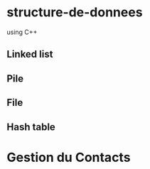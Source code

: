 # structure-de-donnees
using C++
## Linked list

## Pile 

## File

## Hash table

# Gestion du Contacts
<img src="">

